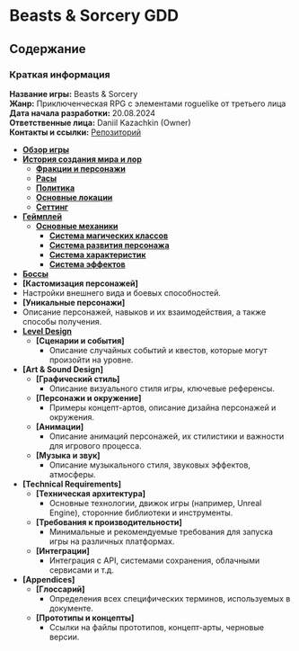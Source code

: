 # Beasts & Sorcery GDD

## Содержание

### Краткая информация

**Название игры:** Beasts & Sorcery  
**Жанр:** Приключенческая RPG с элементами roguelike от третьего лица  
**Дата начала разработки:** 20.08.2024  
**Ответственные лица:** Daniil Kazachkin (Owner)  
**Контакты и ссылки:** [Репозиторий](https://github.com/dreykanbern/BeastsSorcery)

- **[Обзор игры](./game-overview-page.md)**
- **[История создания мира и лор](./story/introduction.md)**
	 - **[Фракции и персонажи](./story/characters.md)**
   - **[Расы](./story/races.md)**
   - **[Политика](./story/policy.md)**
   - **[Основные локации](./story/locations.md)**
   - **[Сеттинг](./story/setting.md)**
- **[Геймплей](./gameplay/gameplay.md)**
	- **[Основные механики](./gameplay/mechanics.md)**
      - **[Система магических классов](./gameplay/mechanics/magic-system.md)** 
      - **[Система развития персонажа](./gameplay/mechanics/progression-system.md)**
      - **[Система характеристик](./gameplay/mechanics/progression-system.md)**
      - **[Система эффектов](./gameplay/mechanics/effects-system.md)**
- **[Боссы](./gameplay/bosses.md)**
- **[Кастомизация персонажей]**
- Настройки внешнего вида и боевых способностей.
- **[Уникальные персонажи]**
- Описание персонажей, навыков и их взаимодействия, а также способы получения.
- **[Level Design](./level-disign/base.md)**
	- **[Сценарии и события]**
		- Описание случайных событий и квестов, которые могут произойти на уровне.
- **[Art & Sound Design]**
	- **[Графический стиль]**
		- Описание визуального стиля игры, ключевые референсы.
	- **[Персонажи и окружение]**
		- Примеры концепт-артов, описание дизайна персонажей и окружения.
	- **[Анимации]**
		- Описание анимаций персонажей, их стилистики и важности для игрового процесса.
	- **[Музыка и звук]**
		- Описание музыкального стиля, звуковых эффектов, атмосферы.
- **[Technical Requirements]**
	- **[Техническая архитектура]**
		- Основные технологии, движок игры (например, Unreal Engine), сторонние библиотеки и инструменты.
	- **[Требования к производительности]**
		- Минимальные и рекомендуемые требования для запуска игры на различных платформах.
	- **[Интеграции]**
		- Интеграция с API, системами сохранения, облачными сервисами и т.д.
- **[Appendices]**
	- **[Глоссарий]**
		- Определения всех специфических терминов, используемых в документе.
	- **[Прототипы и концепты]**
		- Ссылки на файлы прототипов, концепт-арты, черновые версии.